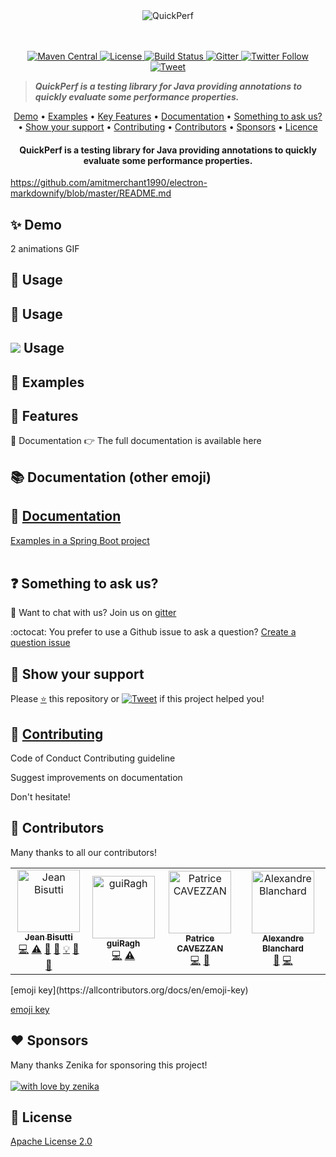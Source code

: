 <div align="center">
<img src="https://pbs.twimg.com/profile_banners/926219963333038086/1518645789" alt="QuickPerf"/>
</div><br>

<br>
<p align="center">
  <a href="https://search.maven.org/search?q=org.quickperf">
    <img src="https://maven-badges.herokuapp.com/maven-central/org.quickperf/quick-perf/badge.svg"
         alt="Maven Central">
  </a>
  <a href="https://github.com/quick-perf/quickperf/blob/master/LICENSE.txt">
    <img src="https://img.shields.io/badge/license-Apache2-blue.svg"
         alt = "License">
  </a>  
  <a href="https://travis-ci.com/quick-perf/quickperf">
    <img src="https://travis-ci.com/quick-perf/quickperf.svg?branch=master"
         alt = "Build Status">
  </a>
  <a href="https://gitter.im/quickperf">
    <img src="https://img.shields.io/gitter/room/quick-perf/quickperf?color=orange"
         alt = "Gitter">
  </a>
  <a href="https://twitter.com/quickperf">
    <img src="https://img.shields.io/twitter/follow/QuickPerf.svg?label=Follow%20%40QuickPerf&style=social"
         alt = "Twitter Follow">
  </a>
  <a href="https://twitter.com/intent/tweet?text=You%20can%20use%20%40QuickPerf%20to%20quickly%20evaluate%20some%20Java%20performance%20properties%0Ahttps%3A%2F%2Fgithub.com%2Fquick-perf%2Fquickperf%0A">
    <img src="https://img.shields.io/twitter/url/http/shields.io.svg?style=social&label=Tweet%20to%20support%20QuickPerf"
         alt = "Tweet">
  </a>
</p>

>***QuickPerf is a testing library for Java providing annotations to quickly evaluate some performance properties.***


<p align="center">
  <a href="#Demo">Demo</a> •
  <a href="#Examples">Examples</a> •
  <a href="#Key-features">Key Features</a> •
  <a href="#Documentation">Documentation</a> •
  <a href="#Something-to-ask-us?">Something to ask us?</a> •
  <a href="#Show-your-support">Show your support</a> •
  <a href="#Contributing">Contributing</a> •
  <a href="#Contributors">Contributors</a> •
  <a href="#Sponsors">Sponsors</a> •
  <a href="#Licence">Licence</a>
</p>





<h4 align="center">QuickPerf is a testing library for Java providing annotations to quickly evaluate some performance properties.</h4>


https://github.com/amitmerchant1990/electron-markdownify/blob/master/README.md


## ✨ Demo

2 animations GIF

## 🚀 Usage

## 🔨 Usage

## ![](quickperf-icone-2.ico) Usage

## 🐾 Examples

## 🎨 Features

📖 Documentation
👉 The full documentation is available here

## :books: Documentation (other emoji)

## 📙 [Documentation](https://github.com/quick-perf/doc/wiki/QuickPerf)
[Examples in a Spring Boot project](https://github.com/quick-perf/springboot-junit4-examples)
<br><br>

## ❓ Something to ask us?
💬 Want to chat with us? Join us on [gitter](https://gitter.im/quickperf)

:octocat: You prefer to use a Github issue to ask a question? [Create a question issue](https://github.com/quick-perf/quickperf/issues/new?assignees=&labels=question&template=question.md&title=)

## 🙏 Show your support
Please <a href="https://github.com/quick-perf/quickperf/stargazers">⭐</a> this repository or [![Tweet](https://img.shields.io/twitter/url/http/shields.io.svg?style=social&label=Tweet%20to%20support%20QuickPerf)](https://twitter.com/intent/tweet?text=You%20can%20use%20%40QuickPerf%20to%20quickly%20evaluate%20some%20Java%20performance%20properties%0Ahttps%3A%2F%2Fgithub.com%2Fquick-perf%2Fquickperf%0A)  if this project helped you!

## 🤝 [Contributing](/CONTRIBUTING.md)
Code of Conduct
Contributing guideline

Suggest improvements on documentation

Don't hesitate!

## 👏 Contributors 

Many thanks to all our contributors! 

<table>
    <tr>
        <td align="center">
            <a href="https://github.com/jeanbisutti">
                <img src="https://avatars1.githubusercontent.com/u/14811066?v=4" width="100px;"  alt="Jean Bisutti"/>
                <br/>
                <sub><b>Jean Bisutti</b></sub>
            </a>
            <br/>
            <a href="https://github.com/quick-perf/quickperf/commits?author=jeanbisutti" title="Code">💻</a>
            <a href="https://github.com/quick-perf/quickperf/commits?author=jeanbisutti" title="Tests">⚠</a>
            <a href="https://github.com/quick-perf/quickperf/commits?author=jeanbisutti" title="Documentation">📖</a>
            <a href="https://github.com/quick-perf/quickperf/commits?author=jeanbisutti" title="Design">🎨</a>
            <a href="https://github.com/quick-perf/quickperf/commits?author=jeanbisutti" title="Examples">💡</a>
            <a href="https://github.com/quick-perf/quickperf/commits?author=jeanbisutti" title="Reviewed Pull Requests">👀</a>
            <a href="https://github.com/quick-perf/quickperf/commits?author=jeanbisutti" title="Talks">📢</a>
        <td align="center">
            <a href="https://github.com/guiRagh">
                <img src="https://avatars2.githubusercontent.com/u/47635364?v=4" width="100px;" alt="guiRagh"/>
                <br/>
                <sub><b>guiRagh</b></sub>
            </a>
            <br/>
            <a href="https://github.com/quick-perf/quickperf/commits?author=guiRagh" title="Code">💻</a> 
            <a href="https://github.com/quick-perf/quickperf/commits?author=guiRagh" title="Tests">⚠</a>
        </td>
        <td align="center">
            <a href="https://github.com/pcavezzan">
                <img src="https://avatars2.githubusercontent.com/u/3405916?v=4" width="100px;" alt="Patrice CAVEZZAN"/>
                <br/>
                <sub><b>Patrice CAVEZZAN</b></sub>
            </a>
            <br/>
            <a href="https://github.com/quick-perf/quickperf/commits?author=pcavezzan" title="Code">💻</a>
            <a href="https://github.com/quick-perf/quickperf/commits?author=pcavezzan" title="Documentation">📖</a>
        </td>
        <td align="center">
            <a href="https://github.com/ablanchard">
                <img src="https://avatars1.githubusercontent.com/u/6951980?v=4" width="100px;"  alt="Alexandre Blanchard"/>
                <br/>
                <sub><b>Alexandre Blanchard</b></sub>
            </a>
            <br/>
            <a href="https://github.com/quick-perf/quickperf/commits?author=ablanchard" title="Bug reports">🐛</a>
            <a href="https://github.com/quick-perf/quickperf/commits?author=ablanchard" title="Code">💻</a>
        </td>
    </tr>
</table>[emoji key](https://allcontributors.org/docs/en/emoji-key)

[emoji key](https://allcontributors.org/docs/en/emoji-key)

## ❤ Sponsors

Many thanks Zenika for sponsoring this project! <br><br>
[![with love by zenika](https://img.shields.io/badge/With%20%E2%9D%A4%EF%B8%8F%20by-Zenika-b51432.svg)](https://oss.zenika.com)

## 📜 License
[Apache License 2.0](/LICENSE.txt)
